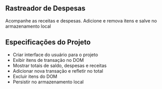 ## Rastreador de Despesas

Acompanhe as receitas e despesas. Adicione e remova itens e salve no armazenamento local

## Especificações do Projeto

- Criar interface do usuário para o projeto
- Exibir itens de transação no DOM
- Mostrar totais de saldo, despesas e receitas
- Adicionar nova transação e refletir no total
- Excluir itens do DOM
- Persistir no armazenamento local